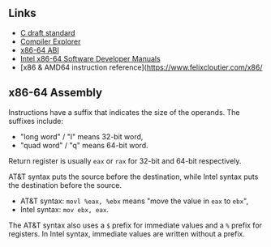 
## Links

 * [C draft standard](https://www.open-std.org/JTC1/SC22/WG14/www/docs/n2310.pdf)
 * [Compiler Explorer](https://godbolt.org/)
 * [x86-64 ABI](https://gitlab.com/x86-psABIs/x86-64-ABI)
 * [Intel x86-64 Software Developer Manuals](https://www.intel.com/content/www/us/en/developer/articles/technical/intel-sdm.html)
 * [x86 & AMD64 instruction reference](https://www.felixcloutier.com/x86/

## x86-64 Assembly

Instructions have a suffix that indicates the size of the operands. The suffixes include:

 * "long word" / "l" means 32-bit word,
 * "quad word" / "q" means 64-bit word.

Return register is usually `eax` or `rax` for 32-bit and 64-bit respectively.

AT&T syntax puts the source before the destination, while Intel syntax puts the destination before the source.

 * AT&T syntax: `movl %eax, %ebx` means "move the value in `eax` to `ebx`", 
 * Intel syntax: `mov ebx, eax`. 

The AT&T syntax also uses a `$` prefix for immediate values and a `%` prefix for registers.
In Intel syntax, immediate values are written without a prefix.
